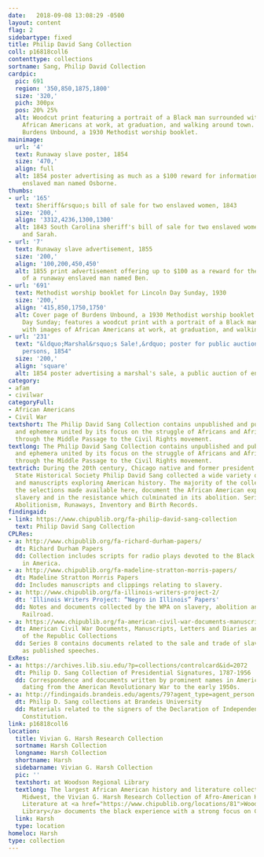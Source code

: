```yaml
---
date:   2018-09-08 13:08:29 -0500
layout: content
flag: 2
sidebartype: fixed
title: Philip David Sang Collection
coll: p16818coll6
contenttype: collections
sortname: Sang, Philip David Collection
cardpic:
  pic: 691
  region: '350,850,1875,1800'
  size: '320,'
  pich: 300px
  pos: 20% 25%
  alt: Woodcut print featuring a portrait of a Black man surrounded with images of
    African Americans at work, at graduation, and walking around town. Image is from
    Burdens Unbound, a 1930 Methodist worship booklet.
mainimage:
  url: '4'
  text: Runaway slave poster, 1854
  size: '470,'
  align: full
  alt: 1854 poster advertising as much as a $100 reward for information on a runaway
    enslaved man named Osborne.
thumbs:
- url: '165'
  text: Sheriff&rsquo;s bill of sale for two enslaved women, 1843
  size: '200,'
  align: '3312,4236,1300,1300'
  alt: 1843 South Carolina sheriff's bill of sale for two enslaved women named Jane
    and Sarah.
- url: '7'
  text: Runaway slave advertisement, 1855
  size: '200,'
  align: '100,200,450,450'
  alt: 1855 print advertisement offering up to $100 as a reward for the apprehension
    of a runaway enslaved man named Ben.
- url: '691'
  text: Methodist worship booklet for Lincoln Day Sunday, 1930
  size: '200,'
  align: '415,850,1750,1750'
  alt: Cover page of Burdens Unbound, a 1930 Methodist worship booklet for Lincoln
    Day Sunday; features a woodcut print with a portrait of a Black man surrounded
    with images of African Americans at work, at graduation, and walking around town.
- url: '231'
  text: "&ldquo;Marshal&rsquo;s Sale!,&rdquo; poster for public auction of enslaved
    persons, 1854"
  size: '200,'
  align: 'square'
  alt: 1854 poster advertising a marshal's sale, a public auction of enslaved persons.
category:
- afam
- civilwar
categoryFull: 
- African Americans
- Civil War
textshort: The Philip David Sang Collection contains unpublished and published works
  and ephemera united by its focus on the struggle of Africans and African Americans
  through the Middle Passage to the Civil Rights movement.
textlong: The Philip David Sang Collection contains unpublished and published works
  and ephemera united by its focus on the struggle of Africans and African Americans
  through the Middle Passage to the Civil Rights movement.
textrich: During the 20th century, Chicago native and former president of the Illinois
  State Historical Society Philip David Sang collected a wide variety of documents
  and manuscripts exploring American history. The majority of the collection, and
  the selections made available here, document the African American experience in
  slavery and in the resistance which culminated in its abolition. Series include
  Abolitionism, Runaways, Inventory and Birth Records.
findingaid:
- link: https://www.chipublib.org/fa-philip-david-sang-collection
  text: Philip David Sang Collection
CPLRes:
- a: http://www.chipublib.org/fa-richard-durham-papers/
  dt: Richard Durham Papers
  dd: Collection includes scripts for radio plays devoted to the Black experience
    in America.
- a: http://www.chipublib.org/fa-madeline-stratton-morris-papers/
  dt: Madeline Stratton Morris Papers
  dd: Includes manuscripts and clippings relating to slavery.
- a: http://www.chipublib.org/fa-illinois-writers-project-2/
  dt: 'Illinois Writers Project: “Negro in Illinois” Papers'
  dd: Notes and documents collected by the WPA on slavery, abolition and the Underground
    Railroad.
- a: https://www.chipublib.org/fa-american-civil-war-documents-manuscripts-letters-and-diaries-and-grand-army-of-the-republic-collection/#P2S9
  dt: American Civil War Documents, Manuscripts, Letters and Diaries and Grand Army
    of the Republic Collections
  dd: Series 8 contains documents related to the sale and trade of slaves as well
    as published speeches.
ExRes:
- a: https://archives.lib.siu.edu/?p=collections/controlcard&id=2072
  dt: Philip D. Sang Collection of Presidential Signatures, 1787-1956
  dd: Correspondence and documents written by prominent names in American history
    dating from the American Revolutionary War to the early 1950s.
- a: http://findingaids.brandeis.edu/agents/79?agent_type=agent_person
  dt: Philip D. Sang collections at Brandeis University
  dd: Materials related to the signers of the Declaration of Independence and U.S.
    Constitution.
link: p16818coll6
location:
  title: Vivian G. Harsh Research Collection
  sortname: Harsh Collection
  longname: Harsh Collection
  shortname: Harsh
  sidebarname: Vivian G. Harsh Collection
  pic: ''
  textshort: at Woodson Regional Library
  textlong: The largest African American history and literature collection in the
    Midwest, the Vivian G. Harsh Research Collection of Afro-American History and
    Literature at <a href="https://www.chipublib.org/locations/81">Woodson Regional
    Library</a> documents the black experience with a strong focus on Chicago.
  link: Harsh
  type: location
homeloc: Harsh
type: collection
---
```

